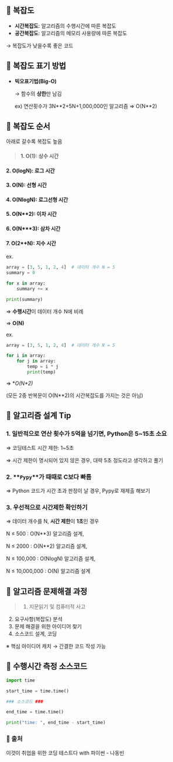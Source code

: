 ## 📍 복잡도

- **시간복잡도**: 알고리즘의 수행시간에 따른 복잡도
- **공간복잡도**: 알고리즘의 메모리 사용량에 따른 복잡도

→ 복잡도가 낮을수록 좋은 코드

## 📍 복잡도 표기 방법

- **빅오표기법(Big-O)**

  → 함수의 **상한**만 남김

  ex) 연산횟수가 3N\**2+5N+1,000,000인 알고리즘 ⇒ O(N**2)


## 📍 복잡도 순서

아래로 갈수록 복잡도 높음

> #### 1. O(1): 상수 시간
#### 2. O(logN): 로그 시간
#### 3. O(N): 선형 시간
#### 4. O(NlogN): 로그선형 시간
#### 5. O(N**2): 이차 시간
#### 6. O(N***3): 삼차 시간
#### 7. O(2**N): 지수 시간

ex.

```python
array = [3, 5, 1, 2, 4]  # 데이터 개수 N = 5
summary = 0

for x in array:
	summary += x

print(summary)
```

⇒ **수행시간**이 데이터 개수 N에 비례

⇒ **O(N)**

ex.

```python
array = [3, 5, 1, 2, 4]  # 데이터 개수 N = 5

for i in array:
	for j in array:
		temp = i * j
		print(temp)
```

⇒ **O(N\**2)**

(모든 2중 반복문이 O(N**2)의 시간복잡도를 가지는 것은 아님)

## 📍 알고리즘 설계 Tip

### 1. 일반적으로 연산 횟수가 **5억**을 넘기면, Python은 **5~15초** 소요

   ⇒ 코딩테스트 시간 제한: 1~5초

   ⇒ 시간 제한이 명시되어 있지 않은 경우, 대략 5초 정도라고 생각하고 풀기

### 2. **`Pypy`**가 때때로 C보다 빠름

   ⇒ Python 코드가 시간 초과 판정이 날 경우, Pypy로 재제출 해보기

### 3. 우선적으로 시간제한 확인하기

   ⇒ 데이터 개수를 N, **시간 제한**이 **1초**인 경우

   N ≤ 500 : O(N**3) 알고리즘 설계,

   N ≤ 2000 : O(N**2) 알고리즘 설계,

   N ≤ 100,000 : O(NlogN) 알고리즘 설계,

   N ≤ 10,000,000 : O(N) 알고리즘 설계


## 📍 알고리즘 문제해결 과정

> 1. 지문읽기 및 컴퓨터적 사고
2. 요구사항(복잡도) 분석
3. 문제 해결을 위한 아이디어 찾기
4. 소스코드 설계, 코딩

※ 핵심 아이디어 캐치 → 간결한 코드 작성 가능

## 📍 수행시간 측정 소스코드

```python
import time

start_time = time.time()

### 소스코드 ###

end_time = time.time()

print("time: ", end_time - start_time)
```


### 📍 출처
이것이 취업을 위한 코딩 테스트다 with 파이썬 - 나동빈

